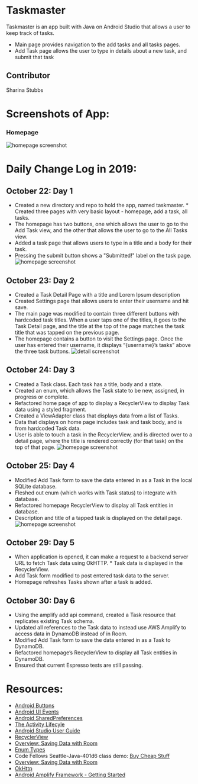 # Taskmaster
Taskmaster is an app built with Java on Android Studio that allows a user to keep track of tasks.
* Main page provides navigation to the add tasks and all tasks pages.
* Add Task page allows the user to type in details about a new task, and submit that task

## Contributor
Sharina Stubbs

# Screenshots of App:
### Homepage
![homepage screenshot](screenshots/homepage.jpg)

# Daily Change Log in 2019:
## October 22: Day 1
* Created a new directory and repo to hold the app, named taskmaster. * Created three pages with very basic layout - homepage, add a task, all tasks. 
* The homepage has two buttons, one which allows the user to go to the Add Task view, and the other that allows the user to go to the All Tasks view. 
* Added a task page that allows users to type in a title and a body for their task. 
* Pressing the submit button shows a "Submitted!" label on the task page. 
![homepage screenshot](screenshots/homepage.jpg)

## October 23: Day 2
* Created a Task Detail Page with a title and Lorem Ipsum description
* Created Settings page that allows users to enter their username and hit save.
* The main page was modified to contain three different buttons with hardcoded task titles. When a user taps one of the titles, it goes to the Task Detail page, and the title at the top of the page matches the task title that was tapped on the previous page.
* The homepage contains a button to visit the Settings page. Once the user has entered their username, it displays “{username}’s tasks” above the three task buttons.
![detail screenshot](screenshots/task-detail-page.jpg)

## October 24: Day 3
* Created a Task class. Each task has a title, body and a state.
* Created an enum, which allows the Task state to be new, assigned, in progress or complete. 
* Refactored home page of app to display a RecyclerView to display Task data using a styled fragment.
*  Created a ViewAdapter class that displays data from a list of Tasks. 
* Data that displays on home page includes task and task body, and is from hardcoded Task data. 
* User is able to touch a task in the RecyclerView, and is directed over to a detail page, where the title is rendered correctly (for that task) on the top of that page.
![homepage screenshot](screenshots/homepage-updated.jpg)

## October 25: Day 4
* Modified Add Task form to save the data entered in as a Task in the local SQLite database.
* Fleshed out enum (which works with Task status) to integrate with database.
* Refactored homepage RecyclerView to display all Task entities in database.
* Description and title of a tapped task is displayed on the detail page.
![homepage screenshot](screenshots/homepage_database.jpg)

## October 29: Day 5
* When application is opened, it can make a request to a backend server URL to fetch Task data using OkHTTP. * Task data is displayed in the RecyclerView.
* Add Task form modified to post entered task data to the server.
* Homepage refreshes Tasks shown after a task is added.

## October 30: Day 6
* Using the amplify add api command, created a Task resource that replicates existing Task schema. 
* Updated all references to the Task data to instead use AWS Amplify to access data in DynamoDB instead of in Room.
* Modified Add Task form to save the data entered in as a Task to DynamoDB.
* Refactored homepage’s RecyclerView to display all Task entities in DynamoDB.
* Ensured that current Espresso tests are still passing.

# Resources:
* [Android Buttons](https://developer.android.com/guide/topics/ui/controls/button.html)
* [Android UI Events](https://developer.android.com/guide/topics/ui/ui-events.html)
* [Android SharedPreferences](https://developer.android.com/training/data-storage/shared-preferences)
* [The Activity Lifecyle](https://developer.android.com/guide/components/activities/activity-lifecycle)
* [Android Studio User Guide](https://developer.android.com/studio/intro)
* [RecyclerView](https://developer.android.com/guide/topics/ui/layout/recyclerview#java)
* [Overview: Saving Data with Room](https://developer.android.com/training/data-storage/room)
* [Enum Types](https://docs.oracle.com/javase/tutorial/java/javaOO/enum.html)
* Code Fellows Seattle-Java-401d6 class demo: [Buy Cheap Stuff](https://github.com/codefellows/seattle-java-401d6/tree/master/class-29/BuyCheapStuff)
* [Overview: Saving Data with Room](https://developer.android.com/training/data-storage/room)
* [OkHttp](https://square.github.io/okhttp)
* [Android Amplify Framework - Getting Started](https://aws-amplify.github.io/docs/android/start)
